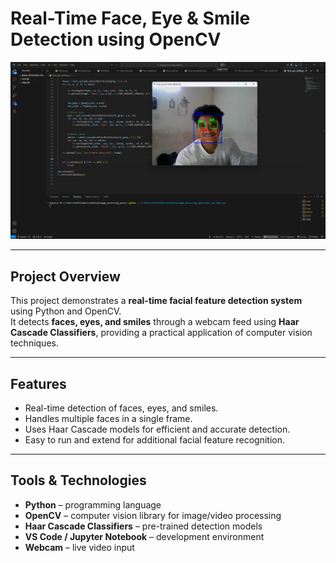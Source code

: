 # Real-Time Face, Eye & Smile Detection using OpenCV

![Face Detection](assets/live_demo.png)  

---

## Project Overview
This project demonstrates a **real-time facial feature detection system** using Python and OpenCV.  
It detects **faces, eyes, and smiles** through a webcam feed using **Haar Cascade Classifiers**, providing a practical application of computer vision techniques.

---

## Features
- Real-time detection of faces, eyes, and smiles.  
- Handles multiple faces in a single frame.  
- Uses Haar Cascade models for efficient and accurate detection.  
- Easy to run and extend for additional facial feature recognition.

---

## Tools & Technologies
- **Python** – programming language  
- **OpenCV** – computer vision library for image/video processing  
- **Haar Cascade Classifiers** – pre-trained detection models  
- **VS Code / Jupyter Notebook** – development environment  
- **Webcam** – live video input
